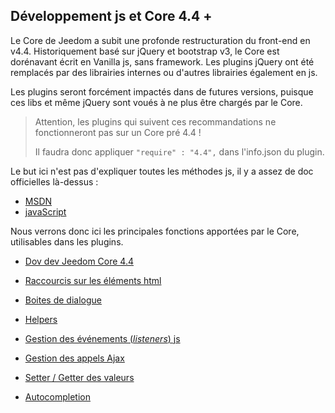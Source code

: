 ## Développement js et Core 4.4 +

Le Core de Jeedom a subit une profonde restructuration du front-end en v4.4. Historiquement basé sur jQuery et bootstrap v3, le Core est dorénavant écrit en Vanilla js, sans framework. Les plugins jQuery ont été remplacés par des librairies internes ou d'autres librairies également en js.

Les plugins seront forcément impactés dans de futures versions, puisque ces libs et même jQuery sont voués à ne plus être chargés par le Core.

> Attention, les plugins qui suivent ces recommandations ne fonctionneront pas sur un Core pré 4.4 !
> 
> Il faudra donc appliquer `"require" : "4.4",` dans l'info.json du plugin.

Le but ici n'est pas d'expliquer toutes les méthodes js, il y a assez de doc officielles là-dessus :

- [MSDN](https://developer.mozilla.org/en-US/docs/Web/JavaScript)
- [javaScript](https://devdocs.io/javascript/)


Nous verrons donc ici les principales fonctions apportées par le Core, utilisables dans les plugins.

- [Dov dev Jeedom Core 4.4](../core4.4)

- [Raccourcis sur les éléments html](shortcuts) 
- [Boites de dialogue](dialogs) 
- [Helpers](helpers) 
- [Gestion des événements (*listeners*) js](events) 
- [Gestion des appels Ajax](ajax) 
- [Setter / Getter des valeurs](jeevalue) 
- [Autocompletion](jeeComplete-md)  
